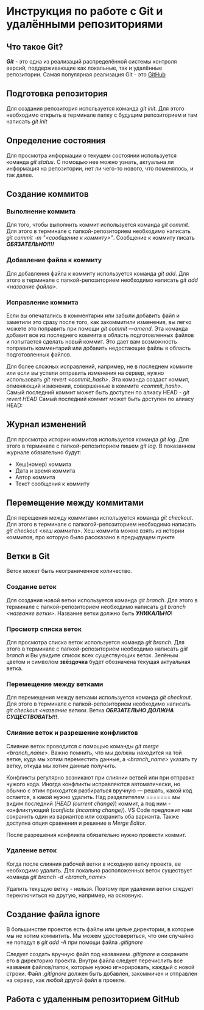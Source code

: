 # Инструкция по работе с Git и удалёнными репозиториями

## Что такое Git?
***Git*** - это одна из реализаций распределённой системы контроля версий, поддерживающие как локальные, так и удалённые репозитории. Самая популярная реализация Git - это [GitHub](https://github.com)

## Подготовка репозитория
Для создания репозитория используется команда *git init*. Для этого необходимо открыть в терминале папку с будущим репозиторием и там написать *git init*


## Определение состояния

Для просмотра информации о текущем состоянии используется команда *git status*. С помощью нее можно узнать, актуальна ли информация на репозитории, нет ли чего-то нового, что поменялось, и так далее.

## Создание коммитов

### Выполнение коммита
Для того, чтобы выполнить коммит используется команда *git commit*. Для этого в терминале с папкой-репозиторием необходимо написать *git commit -m "<сообщение к коммиту>"*. Сообщение к коммиту писать ***ОБЯЗАТЕЛЬНО!!!!***

### Добавление файла к коммиту
Для добавления файла к коммиту используется команда *git add*. Для этого в терминале с папкой-репозиторием необходимо написать *git add <название файла>*.

### Исправление коммита

Если вы опечатались в комментарии или забыли добавить файл и заметили это сразу после того, как закоммитили изменения, вы легко можете это поправить при помощи *git commit —amend*. Эта команда добавит все из последнего коммита в область подготовленных файлов и попытается сделать новый коммит. Это дает вам возможность поправить комментарий или добавить недостающие файлы в область подготовленных файлов.

Для более сложных исправлений, например, не в последнем коммите или если вы успели отправить изменения на сервер, нужно использовать *git revert <commit_hash>*. Эта команда создаст коммит, отменяющий изменения, совершенные в коммите *<commit_hash>*. Самый последний коммит может быть доступен по алиасу HEAD - *git revert HEAD*
Самый последний коммит может быть доступен по алиасу HEAD:

## Журнал изменений
Для просмотра истории коммитов используется команда *git log*. Для этого в терминале с папкой-репозиторием пишем *git log*. В показанном журнале обязательно будут:
* Хеш(номер) коммита
* Дата и время коммита
* Автор коммита
* Текст сообщения к коммиту

## Перемещение между коммитами
Для перещения между коммитами используется команда *git checkout*. Для этого в терминале с папкогой-репозиторием необходимо написать *git checkout <хеш коммита>*. Хеш коммита можно взять из истории коммитов, про которую было рассказано в предыдущем пункте

## Ветки в Git

Веток может быть неограниченное количество.

### Создание веток
Для создания новой ветки используется команда *git branch*. Для этого в терминале с папкой-репозиторием необходимо написать *git branch <название ветки>*. Название ветки должно быть ***УНИКАЛЬНО***!

### Просмотр списка веток
Для просмотра списка веток используется команда *git branch*. Для этого в терминале с папкой-репозиторием необходимо написать *giit branch* и Вы увидите список всех существующих веток. Зелёным цветом и символом **звёздочка** будет обозначена текущая актуальная ветка.

### Перемещение между ветками
Для перемещения между ветками используется команда *git checkout*. Для этого в терминале с папкой-репозиторием необходимо написать *git checkout <название веткки*. Ветка ***ОБЯЗАТЕЛЬНО ДОЛЖНА СУЩЕСТВОВАТЬ!!!***. 

### Слияние веток и разрешение конфликтов

Слияние веток проводится с помощью команды *git merge <branch_name>*. Важно помнить, что мы должны находится на той ветке, куда мы хотим переместить данные, а *<branch_name>* указать ту ветку, откуда мы хотим данные получить.  

Конфликты регулярно возникают при слиянии ветвей или при отправке чужого кода. Иногда конфликты исправляются автоматически, но обычно с этим приходится разбираться вручную — решать, какой код остается, а какой нужно удалить.
Над разделителем ======= мы видим последний (*HEAD (current change)*) коммит, а под ним - конфликтующий (*conflicts (incoming change)*). VS Code предложит нам сохранить один из вариантов или сохранить оба варианта. Также доступна опция сравнения и решение в *Merge Editor*.

После разрешения конфликта обязательно нужно провести коммит.

### Удаление веток

Когда после слияния рабочей ветки в исходную ветку проекта, ее необходимо удалить. 
Для локально расположенных веток существует команда *git branch -d <branch_name>*

Удалить текущую ветку - нельзя. Поэтому при удалении ветки следует переключиться на другую, например, на основную.

## Создание файла ignore

В большинстве проектов есть файлы или целые директории, в которые мы не хотим коммитить. Мы можем удостовериться, что они случайно не попадут в *git add -A* при помощи файла *.gitignore*

Следует создать вручную файл под названием *.gitignore* и сохраните его в директорию проекта.
Внутри файла следует перечислить все названия файлов/папок, которые нужно игнорировать, каждый с новой строки.
Файл *.gitignore* должен быть добавлен, закоммичен и отправлен на сервер, как любой другой файл в проекте.

## Работа с удаленным репозиторием GitHub